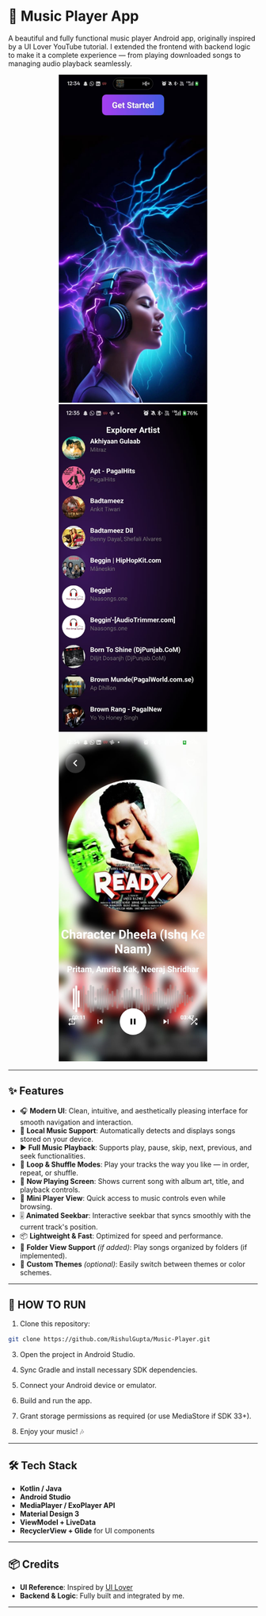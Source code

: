 # 🎵 Music Player App

A beautiful and fully functional music player Android app, originally inspired by a UI Lover YouTube tutorial. I extended the frontend with backend logic to make it a complete experience — from playing downloaded songs to managing audio playback seamlessly.

<div align="center">
<img src="https://github.com/RishulGupta/Music-Player/blob/6c099d7358bcc395420c56aec3a74155370d3aa2/WhatsApp%20Image%202025-07-30%20at%2012.49.22_25a5a81f.jpg" width=300>
<img src="https://github.com/RishulGupta/Music-Player/blob/6c099d7358bcc395420c56aec3a74155370d3aa2/WhatsApp%20Image%202025-07-30%20at%2012.49.22_a786ad5c.jpg" width=300 >
<img src="https://github.com/RishulGupta/Music-Player/blob/6c099d7358bcc395420c56aec3a74155370d3aa2/WhatsApp%20Image%202025-07-30%20at%2012.49.23_491a00f8.jpg" width=300>
</div>

---

## ✨ Features

- 🎧 **Modern UI**: Clean, intuitive, and aesthetically pleasing interface for smooth navigation and interaction.
- 📁 **Local Music Support**: Automatically detects and displays songs stored on your device.
- ▶️ **Full Music Playback**: Supports play, pause, skip, next, previous, and seek functionalities.
- 🔁 **Loop & Shuffle Modes**: Play your tracks the way you like — in order, repeat, or shuffle.
- 📜 **Now Playing Screen**: Shows current song with album art, title, and playback controls.
- 🎵 **Mini Player View**: Quick access to music controls even while browsing.
- 🎚️ **Animated Seekbar**: Interactive seekbar that syncs smoothly with the current track's position.
- 📦 **Lightweight & Fast**: Optimized for speed and performance.
- 📂 **Folder View Support** *(if added)*: Play songs organized by folders (if implemented).
- 🎨 **Custom Themes** *(optional)*: Easily switch between themes or color schemes.

---

## 🚀 HOW TO RUN

1. Clone this repository:
```bash
git clone https://github.com/RishulGupta/Music-Player.git
```
3. Open the project in Android Studio.

4. Sync Gradle and install necessary SDK dependencies.

5. Connect your Android device or emulator.

6. Build and run the app.

7. Grant storage permissions as required (or use MediaStore if SDK 33+).

8. Enjoy your music! 🎶


---

## 🛠️ Tech Stack

- **Kotlin / Java**
- **Android Studio**
- **MediaPlayer / ExoPlayer API**
- **Material Design 3**
- **ViewModel + LiveData**
- **RecyclerView + Glide** for UI components

---

## 📦 Credits

- **UI Reference**: Inspired by [UI Lover](https://www.youtube.com/@UIlover)
- **Backend & Logic**: Fully built and integrated by me.

---

